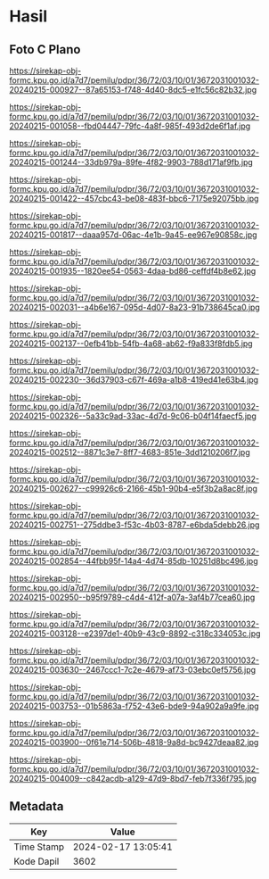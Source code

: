 # Hasil

## Foto C Plano

https://sirekap-obj-formc.kpu.go.id/a7d7/pemilu/pdpr/36/72/03/10/01/3672031001032-20240215-000927--87a65153-f748-4d40-8dc5-e1fc56c82b32.jpg

https://sirekap-obj-formc.kpu.go.id/a7d7/pemilu/pdpr/36/72/03/10/01/3672031001032-20240215-001058--fbd04447-79fc-4a8f-985f-493d2de6f1af.jpg

https://sirekap-obj-formc.kpu.go.id/a7d7/pemilu/pdpr/36/72/03/10/01/3672031001032-20240215-001244--33db979a-89fe-4f82-9903-788d171af9fb.jpg

https://sirekap-obj-formc.kpu.go.id/a7d7/pemilu/pdpr/36/72/03/10/01/3672031001032-20240215-001422--457cbc43-be08-483f-bbc6-7175e92075bb.jpg

https://sirekap-obj-formc.kpu.go.id/a7d7/pemilu/pdpr/36/72/03/10/01/3672031001032-20240215-001817--daaa957d-06ac-4e1b-9a45-ee967e90858c.jpg

https://sirekap-obj-formc.kpu.go.id/a7d7/pemilu/pdpr/36/72/03/10/01/3672031001032-20240215-001935--1820ee54-0563-4daa-bd86-ceffdf4b8e62.jpg

https://sirekap-obj-formc.kpu.go.id/a7d7/pemilu/pdpr/36/72/03/10/01/3672031001032-20240215-002031--a4b6e167-095d-4d07-8a23-91b738645ca0.jpg

https://sirekap-obj-formc.kpu.go.id/a7d7/pemilu/pdpr/36/72/03/10/01/3672031001032-20240215-002137--0efb41bb-54fb-4a68-ab62-f9a833f8fdb5.jpg

https://sirekap-obj-formc.kpu.go.id/a7d7/pemilu/pdpr/36/72/03/10/01/3672031001032-20240215-002230--36d37903-c67f-469a-a1b8-419ed41e63b4.jpg

https://sirekap-obj-formc.kpu.go.id/a7d7/pemilu/pdpr/36/72/03/10/01/3672031001032-20240215-002326--5a33c9ad-33ac-4d7d-9c06-b04f14faecf5.jpg

https://sirekap-obj-formc.kpu.go.id/a7d7/pemilu/pdpr/36/72/03/10/01/3672031001032-20240215-002512--8871c3e7-8ff7-4683-851e-3dd1210206f7.jpg

https://sirekap-obj-formc.kpu.go.id/a7d7/pemilu/pdpr/36/72/03/10/01/3672031001032-20240215-002627--c99926c6-2166-45b1-90b4-e5f3b2a8ac8f.jpg

https://sirekap-obj-formc.kpu.go.id/a7d7/pemilu/pdpr/36/72/03/10/01/3672031001032-20240215-002751--275ddbe3-f53c-4b03-8787-e6bda5debb26.jpg

https://sirekap-obj-formc.kpu.go.id/a7d7/pemilu/pdpr/36/72/03/10/01/3672031001032-20240215-002854--44fbb95f-14a4-4d74-85db-10251d8bc496.jpg

https://sirekap-obj-formc.kpu.go.id/a7d7/pemilu/pdpr/36/72/03/10/01/3672031001032-20240215-002950--b95f9789-c4d4-412f-a07a-3af4b77cea60.jpg

https://sirekap-obj-formc.kpu.go.id/a7d7/pemilu/pdpr/36/72/03/10/01/3672031001032-20240215-003128--e2397de1-40b9-43c9-8892-c318c334053c.jpg

https://sirekap-obj-formc.kpu.go.id/a7d7/pemilu/pdpr/36/72/03/10/01/3672031001032-20240215-003630--2467ccc1-7c2e-4679-af73-03ebc0ef5756.jpg

https://sirekap-obj-formc.kpu.go.id/a7d7/pemilu/pdpr/36/72/03/10/01/3672031001032-20240215-003753--01b5863a-f752-43e6-bde9-94a902a9a9fe.jpg

https://sirekap-obj-formc.kpu.go.id/a7d7/pemilu/pdpr/36/72/03/10/01/3672031001032-20240215-003900--0f61e714-506b-4818-9a8d-bc9427deaa82.jpg

https://sirekap-obj-formc.kpu.go.id/a7d7/pemilu/pdpr/36/72/03/10/01/3672031001032-20240215-004009--c842acdb-a129-47d9-8bd7-feb7f336f795.jpg


## Metadata

| Key        | Value               |
| ---------- | ------------------- |
| Time Stamp | 2024-02-17 13:05:41 |
| Kode Dapil | 3602                |




